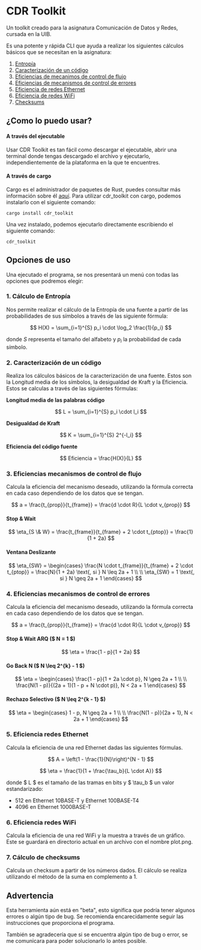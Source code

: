 # CDR Toolkit

Un toolkit creado para la asignatura Comunicación de Datos y Redes, cursada en la UIB.

Es una potente y rápida CLI que ayuda a realizar los siguientes cálculos básicos que se
necesitan en la asignatura:

1. [Entropía](#1-cálculo-de-entropía)
2. [Caracterización de un código](#2-caracterización-de-un-código)
3. [Eficiencias de mecanimos de control de flujo](#3-eficiencias-mecanismos-de-control-de-flujo)
4. [Eficiencias de mecanismos de control de errores](#4-eficiencias-mecanismos-de-control-de-errores)
5. [Eficiencia de redes Ethernet](#5-eficiencia-redes-ethernet)
6. [Eficiencia de redes WiFi](#6-eficiencia-redes-wifi)
7. [Checksums](#7-cálculo-de-checksums)
   
## ¿Como lo puedo usar?

#### A través del ejecutable

Usar CDR Toolkit es tan fácil como descargar el ejecutable, abrir una terminal donde tengas descargado el archivo y ejecutarlo, independientemente de la plataforma en la que te encuentres.

#### A través de cargo

Cargo es el administrador de paquetes de Rust, puedes consultar más información sobre él [aquí](https://doc.rust-lang.org/cargo/).
Para utilizar cdr_toolkit con cargo, podemos instalarlo con el siguiente comando:

```shell
cargo install cdr_toolkit
```

Una vez instalado, podemos ejecutarlo directamente escribiendo el siguiente comando:

```shell
cdr_toolkit
```

## Opciones de uso

Una ejecutado el programa, se nos presentará un menú con todas las opciones que podremos elegir:

### 1. Cálculo de Entropía

Nos permite realizar el cálculo de la Entropía de una fuente a partir de las probabilidades de sus símbolos a través de las siguiente fórmula:

$$ H(X) = \sum_{i=1}^{S} p_i \cdot \log_2 \frac{1}{p_i} $$

donde $S$ representa el tamaño del alfabeto y $p_i$ la probabilidad de cada símbolo.

### 2. Caracterización de un código

Realiza los cálculos básicos de la caracterización de una fuente. Estos son la Longitud media de los símbolos, la desigualdad de Kraft y la Eficiencia.
Estos se calculas a través de las siguientes fórmulas:

**Longitud media de las palabras código**

$$ L = \sum_{i=1}^{S} p_i \cdot l_i $$

**Desigualdad de Kraft**

$$ K = \sum_{i=1}^{S} 2^{-l_i} $$

**Eficiencia del código fuente**

$$ Eficiencia = \frac{H(X)}{L} $$

### 3. Eficiencias mecanismos de control de flujo

Calcula la eficiencia del mecanismo deseado, utilizando la fórmula correcta en cada caso dependiendo de los datos que se tengan.

$$ a = \frac{t_{prop}}{t_{frame}} = \frac{d \cdot R}{L \cdot v_{prop}} $$

#### Stop & Wait

$$ \eta_{S \& W} = \frac{t_{frame}}{t_{frame} + 2 \cdot t_{ptop}} = \frac{1}{1 + 2a} $$

#### Ventana Deslizante

$$ \eta_{SW} = \begin{cases} \frac{N \cdot t_{frame}}{t_{frame} + 2 \cdot t_{ptop}} = \frac{N}{1 + 2a} \text{, si } N \leq 2a + 1 \\ \\ \eta_{SW} = 1 \text{, si } N \geq 2a + 1 \end{cases} $$

### 4. Eficiencias mecanismos de control de errores

Calcula la eficiencia del mecanismo deseado, utilizando la fórmula correcta en cada caso dependiendo de los datos que se tengan.

$$ a = \frac{t_{prop}}{t_{frame}} = \frac{d \cdot R}{L \cdot v_{prop}} $$

#### Stop & Wait ARQ ($ N = 1 $)

$$ \eta = \frac{1 - p}{1 + 2a} $$

#### Go Back N ($ N \leq 2^{k} - 1 $)

$$ \eta = \begin{cases} \frac{1 - p}{1 + 2a \cdot p}, N \geq 2a + 1 \\ \\ \frac{N(1 - p)}{(2a + 1)(1 - p + N \cdot p)}, N < 2a + 1 \end{cases} $$

#### Rechazo Selectivo ($ N \leq 2^{k - 1} $)

$$ \eta = \begin{cases} 1 - p, N \geq 2a + 1 \\ \\ \frac{N(1 - p)}{2a + 1}, N < 2a + 1 \end{cases} $$

### 5. Eficiencia redes Ethernet

Calcula la eficiencia de una red Ethernet dadas las siguientes fórmulas.

$$ A = \left(1 - \frac{1}{N}\right)^{N - 1} $$

$$ \eta = \frac{1}{1 + \frac{\tau_b}{L \cdot A}} $$

donde $ L $ es el tamaño de las tramas en bits y $ \tau_b $ un valor estandarizado:

- 512 en Ethernet 10BASE-T y Ethernet 100BASE-T4
- 4096 en Ethernet 1000BASE-T

### 6. Eficiencia redes WiFi

Calcula la eficiencia de una red WiFi y la muestra a través de un gráfico. Este se guardará en directorio actual en un archivo con el nombre plot.png.

### 7. Cálculo de checksums

Calcula un checksum a partir de los números dados. El cálculo se realiza utilizando el método de la suma en complemento a 1.

## Advertencia

Esta herramienta aún está en "beta", esto significa que podría tener algunos errores
o algún tipo de bug. Se recomienda encarecidamente seguir las instrucciones que
proporciona el programa.

También se agradecería que si se encuentra algún tipo de bug o error, se me comunicara
para poder solucionarlo lo antes posible.